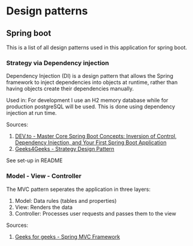 # Design patterns
## Spring boot
This is a list of all design patterns used in this application for spring boot.
### Strategy via Dependency injection
Dependency Injection (DI) is a design pattern that allows the Spring framework to inject dependencies into objects at runtime, rather than having objects create their dependencies manually.

Used in: For development I use an H2 memory database while for production postgreSQL will be used. This is done using dependency injection at run time.

Sources: 
1. [DEV.to - Master Core Spring Boot Concepts: Inversion of Control, Dependency Injection, and Your First Spring Boot Application](https://dev.to/techeazy_consulting/master-core-spring-boot-concepts-inversion-of-control-dependency-injection-and-your-first-spring-boot-application-3pp7#:~:text=Inversion%20of%20Control%20(IoC)%20is,simplifying%20dependency%20management%20and%20cleanup.)
2. [Geeks4Geeks - Strategy Design Pattern](https://www.geeksforgeeks.org/system-design/strategy-pattern-set-1/)

See set-up in README

### Model - View - Controller
The MVC pattern seperates the application in three layers:
1. Model: Data rules (tables and properties)
2. View: Renders the data
3. Controller: Processes user requests and passes them to the view

Sources:
1. [Geeks for geeks - Spring MVC Framework](https://www.geeksforgeeks.org/springboot/spring-mvc-framework/)

